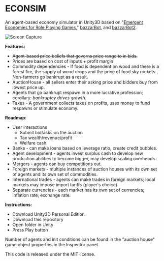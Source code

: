 # ECONSIM

An agent-based economy simulator in Unity3D based on "[Emergent Economies for Role Playing Games](https://ianparberry.com/pubs/econ.pdf)," [bazzarBot](https://github.com/larsiusprime/bazaarBot), and [bazzarBot2](https://github.com/Vibr8gKiwi/bazaarBot2/).

![Screen Capture](ScreenCapture.gif)

**Features:**
- ~~Agent-based price beliefs that governs price range to in bids.~~
- Prices are based on cost of inputs + profit margin
- Commodity dependencies - If food is dependent on wood and there is a forest fire, the supply of wood drops and the price of food sky rockets. Non-farmers go bankrupt as a result.
 - AuctionHouse - all sellers enter their asking price and bidders buy from lowest price up.
 - Agents that go bankrupt respawn in a more lucrative profession; corollary: *bankruptcy drives growth*.
 - Taxes - A government collects taxes on profits, uses money to fund respawns or stimulate economy.
 
**Roadmap:**
 - User interactions
    - Submit bid/asks on the auction
    - Tax wealth/revenue/profit
    - Welfare cash
 - Banks - can make loans based on leverage ratio, create credit bubbles.
 - Agent development - agents invest surplus cash to develop new production abilities to become bigger, may develop scaling overheads.
 - Mergers - agents can buy competitions out.
 - Foreign markets - multiple instances of auction houses with its own set of agents and its own set of commodities.
 - International trades - agents can make trades in foreign markets; local markets may impose import tariffs (player's choice).
 - Separate currencies - each market has its own set of currencies; inflation rate; exchange rate.

**Instructions:**
 - Download Unity3D Personal Edition
 - Download this repository
 - Open folder in Unity
 - Press Play button

Number of agents and init conditions can be found in the "auction house" game object properties in the Inspector panel. 

This code is released under the MIT license.
